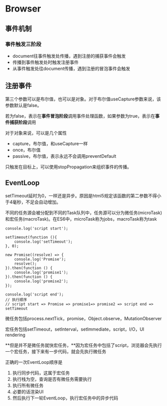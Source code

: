 # Browser

## 事件机制

### 事件触发三阶段

- document往事件触发处传播，遇到注册的捕获事件会触发
- 传播到事件触发处时触发注册事件
- 从事件触发处往document传播，遇到注册的冒泡事件会触发

## 注册事件

第三个参数可以是布尔值，也可以是对象。对于布尔值useCapture参数来说，该参数默认是false。

若为false，表示在**事件冒泡阶段**调用事件处理函数，如果参数为true，表示在**事件捕获阶段**调用

对于对象来说，可以是几个属性

- capture，布尔值，和useCapture一样
- once，布尔值
- passive，布尔值，表示永远不会调用preventDefault

只触发在目标上，可以使用stopPropagation来组织事件的传播。

## EventLoop

setTimeout延时为0，一样还是异步。原因是html5规定该函数的第二参数不得小于4毫秒，不足会自动增加。

不同的任务源会被分配到不同的Task队列中，任务源可以分为微任务(microTask)和宏任务(macroTask)。在ES6中，microTask称为jobs，macroTask称为task

```
console.log('script start');

setTimeout(function (){
    console.log('setTimeout');
}, 0);

new Promise((resolve) => {
    console.log('Promise');
    resolve();
}).then(function () {
    console.log('promise1');
}).then(function () {
    console.log('promise2');
});

console.log('script end');
// 执行顺序
// script start => Promise => promise1=> promise2 => script end => setTimeout
```

微任务包括process.nextTick，promise，Object.observe，MutationObserver

宏任务包括setTimeout，setInterval，setImmediate，script，I/O，UI rendering

**但是并不是微任务就快宏任务，**因为宏任务中包括了script，浏览器会先执行一个宏任务，接下来有一步代码，就会先执行微任务

正确的一次EventLoop顺序是

1. 执行同步代码，这属于宏任务
2. 执行栈为空，查询是否有微任务需要执行
3. 执行所有微任务
4. 必要的话渲染UI
5. 然后执行下一轮EventLoop，执行宏任务中的异步代码

